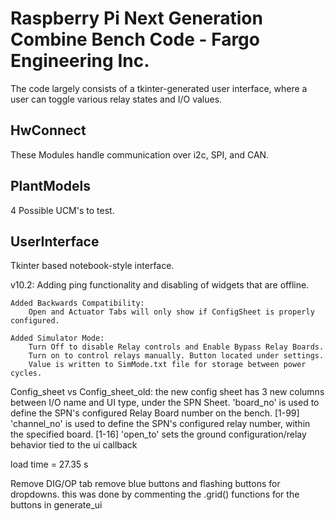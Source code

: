 Raspberry Pi Next Generation Combine Bench Code - Fargo Engineering Inc.
=========================================================================

The code largely consists of a tkinter-generated user interface, where a user can toggle various relay states and I/O values.

HwConnect
-----------
These Modules handle communication over i2c, SPI, and CAN.

PlantModels
------------
4 Possible UCM's to test.

UserInterface
--------------
Tkinter based notebook-style interface.



v10.2:
    Adding ping functionality and disabling of widgets that are offline.

    Added Backwards Compatibility: 
        Open and Actuator Tabs will only show if ConfigSheet is properly configured.

    Added Simulator Mode: 
        Turn Off to disable Relay controls and Enable Bypass Relay Boards. 
        Turn on to control relays manually. Button located under settings.
        Value is written to SimMode.txt file for storage between power cycles.


Config_sheet vs Config_sheet_old:
    the new config sheet has 3 new columns between I/O name and UI type,
    under the SPN Sheet.
    'board_no' is used to define the SPN's configured Relay Board number on the bench. [1-99]
    'channel_no' is used to define the SPN's configured relay number, within the specified board. [1-16]
    'open_to' sets the ground configuration/relay behavior tied to the ui callback

load time = 27.35 s

Remove DIG/OP tab
remove blue buttons and flashing buttons for dropdowns.
this was done by commenting the .grid() functions for the buttons in generate_ui